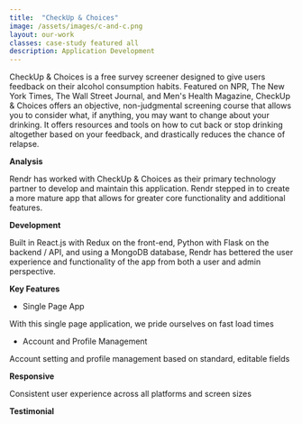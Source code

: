 ```yaml
---
title:  "CheckUp & Choices"
image: /assets/images/c-and-c.png
layout: our-work
classes: case-study featured all
description: Application Development
---
```

CheckUp & Choices is a free survey screener designed to give users feedback on their alcohol consumption habits. Featured on NPR, The New York Times, The Wall Street Journal, and Men's Health Magazine, CheckUp & Choices offers an objective, non-judgmental screening course that allows you to consider what, if anything, you may want to change about your drinking. It offers resources and tools on how to cut back or stop drinking altogether based on your feedback, and drastically reduces the chance of relapse.

**Analysis**

Rendr has worked with CheckUp & Choices as their primary technology partner to develop and maintain this application. Rendr stepped in to create a more mature app that allows for greater core functionality and additional features.  

**Development**

Built in React.js with Redux on the front-end, Python with Flask on the backend / API, and using a MongoDB database, Rendr has bettered the user experience and functionality of the app from both a user and admin perspective.

**Key Features**

- Single Page App

With this single page application, we pride ourselves on fast load times

- Account and Profile Management

Account setting and profile management based on standard, editable fields 

**Responsive**

Consistent user experience across all platforms and screen sizes

**Testimonial**